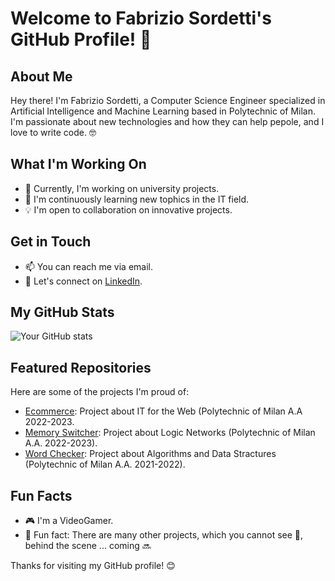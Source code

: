 # Welcome to Fabrizio Sordetti's GitHub Profile! 👋

## About Me

Hey there! I'm Fabrizio Sordetti, a Computer Science Engineer specialized in Artificial Intelligence and Machine Learning based in Polytechnic of Milan. I'm passionate about new technologies and how they can help pepole, and I love to write code. 🤓

## What I'm Working On

- 🚀 Currently, I'm working on university projects.
- 🌱 I'm continuously learning new tophics in the IT field.
- 💡 I'm open to collaboration on innovative projects.

## Get in Touch

- 📫 You can reach me via email.
- 💬 Let's connect on [LinkedIn](https://www.linkedin.com/in/fabrizio-sordetti-8418b119b/edit/forms/contact-info/new/).

## My GitHub Stats

![Your GitHub stats](https://github-readme-stats.vercel.app/api?username=FabryDeveloper&show_icons=true&theme=dark)

## Featured Repositories

Here are some of the projects I'm proud of:

- [Ecommerce](https://github.com/FabryDeveloper/Ecommerce.git): Project about IT for the Web (Polytechnic of Milan A.A 2022-2023.
- [Memory Switcher](https://github.com/FabryDeveloper/MemorySwitcher.git): Project about Logic Networks (Polytechnic of Milan A.A. 2022-2023).
- [Word Checker](https://github.com/FabryDeveloper/WordChecker.git): Project about Algorithms and Data Stractures (Polytechnic of Milan A.A. 2021-2022).

## Fun Facts

- 🎮 I'm a VideoGamer.
- 🌟 Fun fact: There are many other projects, which you cannot see 🙈, behind the scene ... coming 🔜

Thanks for visiting my GitHub profile! 😊
